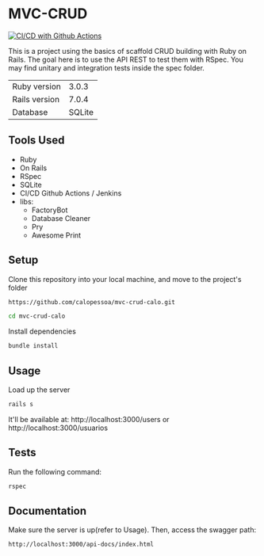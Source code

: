# MVC-CRUD
[![CI/CD with Github Actions](https://github.com/calopessoa/mvc-crud-calo/actions/workflows/pipeline.yml/badge.svg)](https://github.com/calopessoa/mvc-crud-calo/actions/workflows/pipeline.yml)

This is a project using the basics of scaffold CRUD building with Ruby on Rails. The goal here is to use the API REST to test them with RSpec.
You may find unitary and integration tests inside the spec folder.

<table>
  <tr>
    <td>Ruby version</td>
    <td>
      3.0.3
    </td>
  </tr>
  <tr>
    <td>Rails version</td>
    <td>
      7.0.4
    </td>
  </tr>
  <tr>
    <td>Database</td>
    <td>
      SQLite
    </td>
  </tr>
</table>

## Tools Used

- Ruby
- On Rails
- RSpec
- SQLite
- CI/CD Github Actions / Jenkins
- libs:
  - FactoryBot
  - Database Cleaner
  - Pry
  - Awesome Print

## Setup

Clone this repository into your local machine, and move to the project's folder
```bash
https://github.com/calopessoa/mvc-crud-calo.git
```

```bash
cd mvc-crud-calo
```
Install dependencies
```bash
bundle install
```

## Usage

Load up the server
```bash
rails s
```
It'll be available at:
http://localhost:3000/users
or
http://localhost:3000/usuarios

## Tests

Run the following command:
```bash
rspec
```

## Documentation

Make sure the server is up(refer to Usage). Then, access the swagger path:
```bash
http://localhost:3000/api-docs/index.html
```

